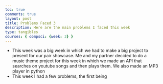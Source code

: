```yaml
---
toc: true
comments: true
layout: post
title: Problems Faced 3
description: Here are the main problems I faced this week
type: tangibles
courses: { compsci: {week: 3} }
---
```

- This week was a big week in which we had to make a big project to present for our pair showcase. Me and my partner decided to do a music theme project for this week in which we made an API that searches on youtube songs and then plays them. We also made an MP3 player in python
- This week I had a few problems, the first being 